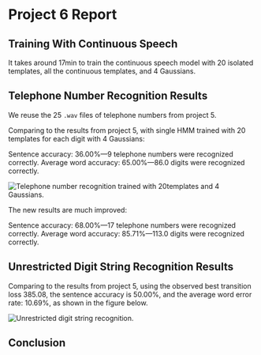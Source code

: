 # Project 6 Report

## Training With Continuous Speech

It takes around 17min to train the continuous speech model with 20 isolated
templates, all the continuous templates, and 4 Gaussians.

## Telephone Number Recognition Results

We reuse the 25 `.wav` files of telephone numbers from project 5.

Comparing to the results from project 5,
with single HMM trained with 20 templates for each digit with 4 Gaussians:

Sentence accuracy: 36.00%—9 telephone numbers were recognized correctly.
Average word accuracy: 65.00%—86.0 digits were recognized correctly.

![Telephone number recognition trained with 20templates and 4
Gaussians.](./assets/project5/telephone_number_recognition_20templates_4gaussians.png)

The new results are much improved:

Sentence accuracy: 68.00%—17 telephone numbers were recognized correctly.
Average word accuracy: 85.71%—113.0 digits were recognized correctly.

## Unrestricted Digit String Recognition Results

Comparing to the results from project 5,
using the observed best transition loss 385.08,
the sentence accuracy is 50.00%, and the average word error rate: 10.69%,
as shown in the figure below.

![Unrestricted digit string
recognition.](./assets/project5/digit_string_recognition.png)

## Conclusion
